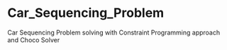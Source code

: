 # Car_Sequencing_Problem
Car Sequencing Problem solving with Constraint Programming approach and Choco Solver
